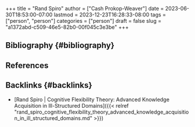 +++
title = "Rand Spiro"
author = ["Cash Prokop-Weaver"]
date = 2023-06-30T18:53:00-07:00
lastmod = 2023-12-23T16:28:33-08:00
tags = ["person", "person"]
categories = ["person"]
draft = false
slug = "a1372abd-c509-46e5-82b0-00f045c3e3be"
+++

## Bibliography {#bibliography}

## References

<style>.csl-entry{text-indent: -1.5em; margin-left: 1.5em;}</style><div class="csl-bib-body">
</div>



## Backlinks {#backlinks}

-   [Rand Spiro | Cognitive Flexibility Theory: Advanced Knowledge Acquisition in Ill-Structured Domains]({{< relref "rand_spiro_cognitive_flexibility_theory_advanced_knowledge_acquisition_in_ill_structured_domains.md" >}})
